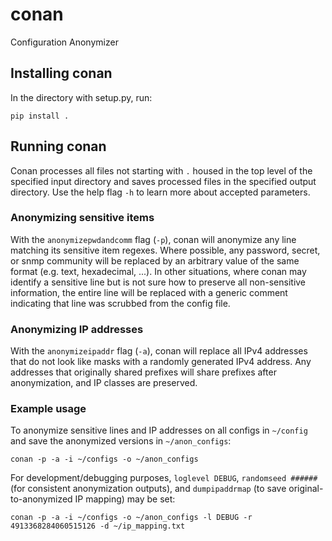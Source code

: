 # conan
Configuration Anonymizer

## Installing conan
In the directory with setup.py, run:

`pip install .`

## Running conan
Conan processes all files not starting with `.` housed in the top level of the specified input directory and saves processed files in the specified output directory.  Use the help flag `-h` to learn more about accepted parameters.

### Anonymizing sensitive items
With the `anonymizepwdandcomm` flag (`-p`), conan will anonymize any line matching its sensitive item regexes.  Where possible, any password, secret, or snmp community will be replaced by an arbitrary value of the same format (e.g. text, hexadecimal, ...).  In other situations, where conan may identify a sensitive line but is not sure how to preserve all non-sensitive information, the entire line will be replaced with a generic comment indicating that line was scrubbed from the config file.

### Anonymizing IP addresses
With the `anonymizeipaddr` flag (`-a`), conan will replace all IPv4 addresses that do not look like masks with a randomly generated IPv4 address.  Any addresses that originally shared prefixes will share prefixes after anonymization, and IP classes are preserved.

### Example usage
To anonymize sensitive lines and IP addresses on all configs in `~/config` and save the anonymized versions in `~/anon_configs`:

`conan -p -a -i ~/configs -o ~/anon_configs`

For development/debugging purposes, `loglevel DEBUG`, `randomseed ######` (for consistent anonymization outputs), and `dumpipaddrmap` (to save original-to-anonymized IP mapping) may be set:

`conan -p -a -i ~/configs -o ~/anon_configs -l DEBUG -r 4913368284060515126 -d ~/ip_mapping.txt`
